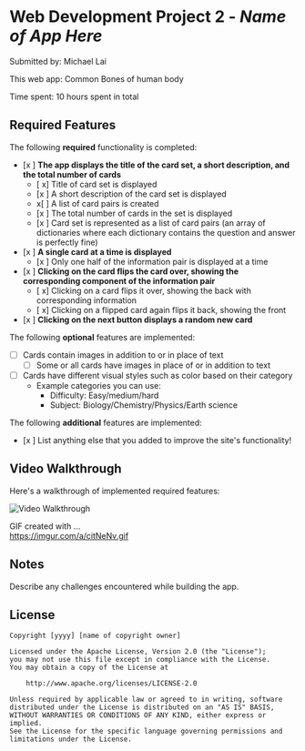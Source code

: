 # Web Development Project 2 - *Name of App Here*

Submitted by: Michael Lai

This web app: Common Bones of human body

Time spent: 10 hours spent in total

## Required Features

The following **required** functionality is completed:


- [x ] **The app displays the title of the card set, a short description, and the total number of cards**
  - [ x] Title of card set is displayed 
  - [x ] A short description of the card set is displayed 
  - x[ ] A list of card pairs is created
  - [x ] The total number of cards in the set is displayed 
  - [x ] Card set is represented as a list of card pairs (an array of dictionaries where each dictionary contains the question and answer is perfectly fine)
- [x ] **A single card at a time is displayed**
  - [x ] Only one half of the information pair is displayed at a time
- [x ] **Clicking on the card flips the card over, showing the corresponding component of the information pair**
  - [ x] Clicking on a card flips it over, showing the back with corresponding information 
  - [ x] Clicking on a flipped card again flips it back, showing the front
- [x ] **Clicking on the next button displays a random new card**

The following **optional** features are implemented:

- [ ] Cards contain images in addition to or in place of text
  - [ ] Some or all cards have images in place of or in addition to text
- [ ] Cards have different visual styles such as color based on their category
  - Example categories you can use:
    - Difficulty: Easy/medium/hard
    - Subject: Biology/Chemistry/Physics/Earth science

The following **additional** features are implemented:

* [x ] List anything else that you added to improve the site's functionality!

## Video Walkthrough

Here's a walkthrough of implemented required features:

<img src='http://i.imgur.com/link/to/your/gif/file.gif' title='Video Walkthrough' width='' alt='Video Walkthrough' />

<!-- Replace this with whatever GIF tool you used! -->
GIF created with ...  
https://imgur.com/a/citNeNv.gif
<!-- Recommended tools:
[Kap](https://getkap.co/) for macOS
[ScreenToGif](https://www.screentogif.com/) for Windows
[peek](https://github.com/phw/peek) for Linux. -->

## Notes

Describe any challenges encountered while building the app.

## License

    Copyright [yyyy] [name of copyright owner]

    Licensed under the Apache License, Version 2.0 (the "License");
    you may not use this file except in compliance with the License.
    You may obtain a copy of the License at

        http://www.apache.org/licenses/LICENSE-2.0

    Unless required by applicable law or agreed to in writing, software
    distributed under the License is distributed on an "AS IS" BASIS,
    WITHOUT WARRANTIES OR CONDITIONS OF ANY KIND, either express or implied.
    See the License for the specific language governing permissions and
    limitations under the License.
